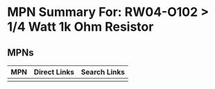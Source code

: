 



# MPN Summary For: RW04-O102 > 1/4 Watt 1k Ohm Resistor

## MPNs
  

|MPN|Direct Links|Search Links|
| :--- | :--- | :--- |
||||
